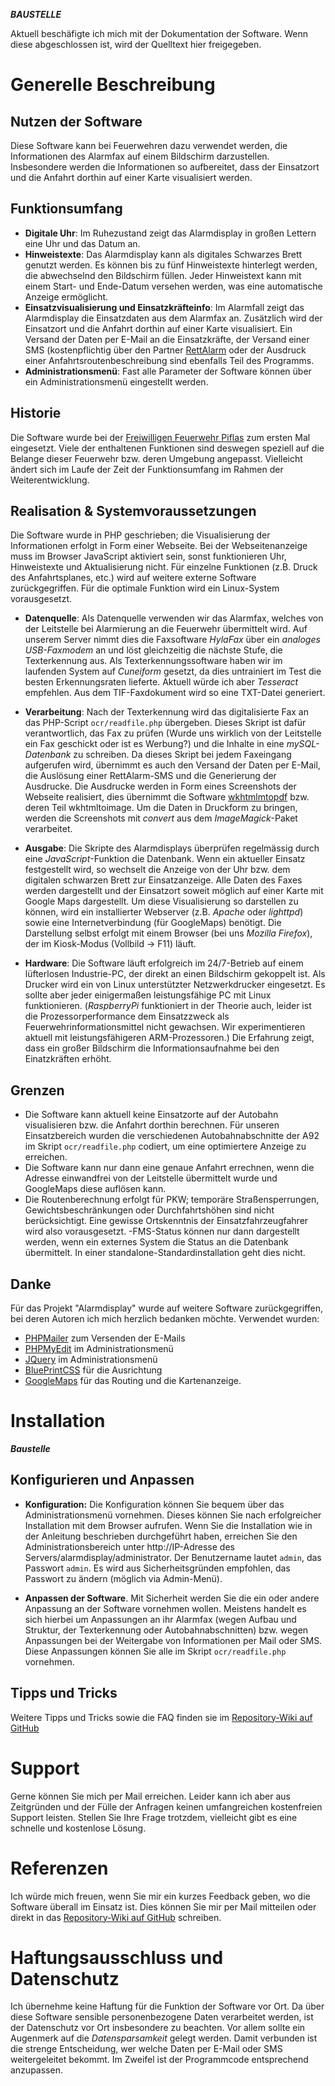 ***BAUSTELLE***

Aktuell beschäfigte ich mich mit der Dokumentation der Software.
Wenn diese abgeschlossen ist, wird der Quelltext hier freigegeben.

# Generelle Beschreibung

## Nutzen der Software
Diese Software kann bei Feuerwehren dazu verwendet werden, die Informationen des Alarmfax auf einem Bildschirm darzustellen. Insbesondere werden die Informationen so aufbereitet, dass der Einsatzort und die Anfahrt dorthin auf einer Karte visualisiert werden. 

## Funktionsumfang

- **Digitale Uhr**: Im Ruhezustand zeigt das Alarmdisplay in großen Lettern eine Uhr und das Datum an. 
- **Hinweistexte**: Das Alarmdisplay kann als digitales Schwarzes Brett genutzt werden. Es können bis zu fünf Hinweistexte hinterlegt werden, die abwechselnd den Bildschirm füllen. Jeder Hinweistext kann mit einem Start- und Ende-Datum versehen werden, was eine automatische Anzeige ermöglicht.
- **Einsatzvisualisierung und Einsatzkräfteinfo**: Im Alarmfall zeigt das Alarmdisplay die Einsatzdaten aus dem Alarmfax an. Zusätzlich wird der Einsatzort und die Anfahrt dorthin auf einer Karte visualisiert. Ein Versand der Daten per E-Mail an die Einsatzkräfte, der Versand einer SMS (kostenpflichtig über den Partner [RettAlarm](http://www.rettalarm.de) oder der Ausdruck einer Anfahrtsroutenbeschreibung sind ebenfalls Teil des Programms.
- **Administrationsmenü**: Fast alle Parameter der Software können über ein Administrationsmenü eingestellt werden.

## Historie
Die Software wurde bei der [Freiwilligen Feuerwehr Piflas](http://www.feuerwehr-piflas.de) zum ersten Mal eingesetzt. Viele der enthaltenen Funktionen sind deswegen speziell auf die Belange dieser Feuerwehr bzw. deren Umgebung angepasst. Vielleicht ändert sich im Laufe der Zeit der Funktionsumfang im Rahmen der Weiterentwicklung.

## Realisation & Systemvoraussetzungen
Die Software wurde in PHP geschrieben; die Visualisierung der Informationen erfolgt in Form einer Webseite. Bei der Webseitenanzeige muss im Browser JavaScript aktiviert sein, sonst funktionieren Uhr, Hinweistexte und Aktualisierung nicht.
Für einzelne Funktionen (z.B. Druck des Anfahrtsplanes, etc.) wird auf weitere externe Software zurückgegriffen. Für die optimale Funktion wird ein Linux-System vorausgesetzt.

- **Datenquelle**: Als Datenquelle verwenden wir das Alarmfax, welches von der Leitstelle bei Alarmierung an die Feuerwehr übermittelt wird. Auf unserem Server nimmt dies die Faxsoftware *HylaFax* über ein *analoges USB-Faxmodem* an und löst gleichzeitig die nächste Stufe, die Texterkennung aus. Als Texterkennungssoftware haben wir im laufenden System auf *Cuneiform* gesetzt, da dies untrainiert im Test die besten Erkennungsraten lieferte. Aktuell würde ich aber *Tesseract* empfehlen. Aus dem TIF-Faxdokument wird so eine TXT-Datei generiert.

- **Verarbeitung**: Nach der Texterkennung wird das digitalisierte Fax an das PHP-Script `ocr/readfile.php` übergeben. Dieses Skript ist dafür verantwortlich, das Fax zu prüfen (Wurde uns wirklich von der Leitstelle ein Fax geschickt oder ist es Werbung?) und die Inhalte in eine *mySQL-Datenbank* zu schreiben. Da dieses Skript bei jedem Faxeingang aufgerufen wird, übernimmt es auch den Versand der Daten per E-Mail, die Auslösung einer RettAlarm-SMS und die Generierung der Ausdrucke. Die Ausdrucke werden in Form eines Screenshots der Webseite realisiert, dies übernimmt die Software [wkhtmlmtopdf](http://code.google.com/p/wkhtmltopdf/) bzw. deren Teil wkhtmltoimage. Um die Daten in Druckform zu bringen, werden die Screenshots mit *convert* aus dem *ImageMagick*-Paket verarbeitet.

- **Ausgabe**: Die Skripte des Alarmdisplays überprüfen regelmässig durch eine *JavaScript*-Funktion die Datenbank. Wenn ein aktueller Einsatz festgestellt wird, so wechselt die Anzeige von der Uhr bzw. dem digitalen schwarzen Brett zur Einsatzanzeige. Alle Daten des Faxes werden dargestellt und der Einsatzort soweit möglich auf einer Karte mit Google Maps dargestellt. Um diese Visualisierung so darstellen zu können, wird ein installierter Webserver (z.B. *Apache* oder *lighttpd*) sowie eine Internetverbindung (für GoogleMaps) benötigt. Die Darstellung selbst erfolgt mit einem Browser (bei uns *Mozilla Firefox*), der im Kiosk-Modus (Vollbild -> F11) läuft.

- **Hardware**: Die Software läuft erfolgreich im 24/7-Betrieb auf einem lüfterlosen Industrie-PC, der direkt an einen Bildschirm gekoppelt ist. Als Drucker wird ein von Linux unterstützter Netzwerkdrucker eingesetzt. Es sollte aber jeder einigermaßen leistungsfähige PC mit Linux funktionieren. (*RaspberryPi* funktioniert in der Theorie auch, leider ist die Prozessorperformance dem Einsatzzweck als Feuerwehrinformationsmittel nicht gewachsen. Wir experimentieren aktuell mit leistungsfähigeren ARM-Prozessoren.) Die Erfahrung zeigt, dass ein großer Bildschirm die Informationsaufnahme bei den Einatzkräften erhöht.

## Grenzen
- Die Software kann aktuell keine Einsatzorte auf der Autobahn visualisieren bzw. die Anfahrt dorthin berechnen. Für unseren Einsatzbereich wurden die verschiedenen Autobahnabschnitte der A92 im Skript `ocr/readfile.php` codiert, um eine optimiertere Anzeige zu erreichen.
- Die Software kann nur dann eine genaue Anfahrt errechnen, wenn die Adresse einwandfrei von der Leitstelle übermittelt wurde und GoogleMaps diese auflösen kann.
- Die Routenberechnung erfolgt für PKW; temporäre Straßensperrungen, Gewichtsbeschränkungen oder Durchfahrtshöhen sind nicht berücksichtigt. Eine gewisse Ortskenntnis der Einsatzfahrzeugfahrer wird also vorausgesetzt.
-FMS-Status können nur dann dargestellt werden, wenn ein externes System die Status an die Datenbank übermittelt. In einer standalone-Standardinstallation geht dies nicht.

## Danke
Für das Projekt "Alarmdisplay" wurde auf weitere Software zurückgegriffen, bei deren Autoren ich mich herzlich bedanken möchte.
Verwendet wurden:
- [PHPMailer](https://github.com/PHPMailer/PHPMailer) zum Versenden der E-Mails
- [PHPMyEdit](http://www.phpmyedit.org/) im Administrationsmenü
- [JQuery](http://www.jquery.com) im Administrationsmenü
- [BluePrintCSS](http://www.blueprintcss.org) für die Ausrichtung 
- [GoogleMaps](http://maps.google.de) für das Routing und die Kartenanzeige.


# Installation

***Baustelle*** 




## Konfigurieren und Anpassen
- **Konfiguration:** Die Konfiguration können Sie bequem über das Administrationsmenü vornehmen. Dieses können Sie nach erfolgreicher Installation mit dem Browser aufrufen. Wenn Sie die Installation wie in der Anleitung beschrieben durchgeführt haben, erreichen Sie den Administrationsbereich unter http://IP-Adresse des Servers/alarmdisplay/administrator. Der Benutzername lautet `admin`, das Passwort `admin`. Es wird aus Sicherheitsgründen empfohlen, das Passwort zu ändern (möglich via Admin-Menü).

- **Anpassen der Software**. Mit Sicherheit werden Sie die ein oder andere Anpassung an der Software vornehmen wollen. Meistens handelt es sich hierbei um Anpassungen an ihr Alarmfax (wegen Aufbau und Struktur, der Texterkennung oder Autobahnabschnitten) bzw. wegen Anpassungen bei der Weitergabe von Informationen per Mail oder SMS. Diese Anpassungen können Sie alle im Skript `ocr/readfile.php` vornehmen.


## Tipps und Tricks
Weitere Tipps und Tricks sowie die FAQ finden sie im [Repository-Wiki auf GitHub](https://github.com/windele/alarmdisplay-ffw/wiki)

# Support
Gerne können Sie mich per Mail erreichen. Leider kann ich aber aus Zeitgründen und der Fülle der Anfragen keinen umfangreichen kostenfreien Support leisten. Stellen Sie Ihre Frage trotzdem, vielleicht gibt es eine schnelle und kostenlose Lösung.

# Referenzen
Ich würde mich freuen, wenn Sie mir ein kurzes Feedback geben, wo die Software überall im Einsatz ist. Dies können Sie mir per Mail mitteilen oder direkt in das [Repository-Wiki auf GitHub](https://github.com/windele/alarmdisplay-ffw/wiki/Einsatzorte-der-Software-und-Referenzen) schreiben.

# Haftungsausschluss und Datenschutz
Ich übernehme keine Haftung für die Funktion der Software vor Ort.
Da über diese Software sensible personenbezogene Daten verarbeitet werden, ist der Datenschutz vor Ort insbesondere zu beachten. Vor allem sollte ein Augenmerk auf die *Datensparsamkeit* gelegt werden. Damit verbunden ist die strenge Entscheidung, wer welche Daten per E-Mail oder SMS weitergeleitet bekommt. Im Zweifel ist der Programmcode entsprechend anzupassen.
